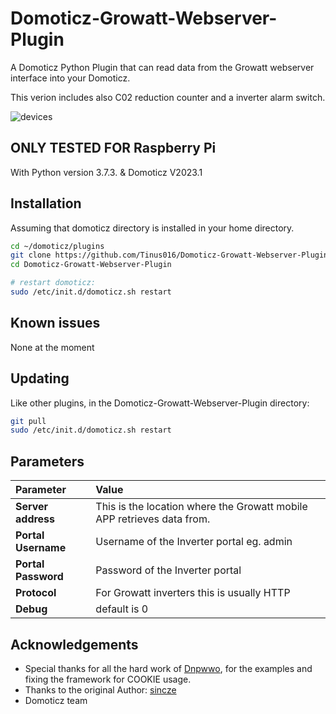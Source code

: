 # Domoticz-Growatt-Webserver-Plugin

A Domoticz Python Plugin that can read data from the Growatt webserver interface into your Domoticz.

This verion includes also C02 reduction counter and a inverter alarm switch.

![devices](https://github.com/sincze/Domoticz-Growatt-Webserver-Plugin/blob/master/Growatt-Image.png)

## ONLY TESTED FOR Raspberry Pi

With Python version 3.7.3. & Domoticz V2023.1


## Installation

Assuming that domoticz directory is installed in your home directory.

```bash
cd ~/domoticz/plugins
git clone https://github.com/Tinus016/Domoticz-Growatt-Webserver-Plugin
cd Domoticz-Growatt-Webserver-Plugin

# restart domoticz:
sudo /etc/init.d/domoticz.sh restart
```
## Known issues

None at the moment

## Updating

Like other plugins, in the Domoticz-Growatt-Webserver-Plugin directory:
```bash
git pull
sudo /etc/init.d/domoticz.sh restart
```

## Parameters

| Parameter | Value |
| :--- | :--- |
| **Server address** | This is the location where the Growatt mobile APP retrieves data from. |
| **Portal Username** | Username of the Inverter portal eg. admin |
| **Portal Password** | Password of the Inverter portal |
| **Protocol** |	For Growatt inverters this is usually HTTP |
| **Debug** | default is 0 |

## Acknowledgements

* Special thanks for all the hard work of [Dnpwwo](https://github.com/dnpwwo), for the examples and fixing the framework for COOKIE usage.
* Thanks to the original Author: [sincze](https://github.com/sincze) 
* Domoticz team
